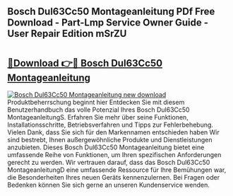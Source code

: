 ## Bosch Dul63Cc50 Montageanleitung PDf Free Download - Part-Lmp Service Owner Guide - User Repair Edition mSrZU

# <h2><a href="http://df859w.blite.top/?on=Bosch+Dul63Cc50+Montageanleitung">🔗Download 👉🔴 Bosch Dul63Cc50 Montageanleitung</a></h2>

[![Bosch Dul63Cc50 Montageanleitung new download](https://i.imgur.com/lujVjoI.png)](http://df859w.blite.top/?on=Bosch+Dul63Cc50+Montageanleitung)
Produktbeherrschung beginnt hier Entdecken Sie mit diesem Benutzerhandbuch das volle Potenzial Ihres Bosch Dul63Cc50 MontageanleitungS. Erfahren Sie mehr über seine Funktionen, Installationsschritte, Betriebsverfahren und Tipps zur Fehlerbehebung. Vielen Dank, dass Sie sich für den Markennamen entschieden haben Wir sind bestrebt, Ihnen außergewöhnliche Produkte und Dienstleistungen anzubieten. Dieses Bosch Dul63Cc50 Montageanleitung bietet eine umfassende Reihe von Funktionen, um Ihren spezifischen Anforderungen gerecht zu werden. Wir vertrauen darauf, dass das Bosch Dul63Cc50 MontageanleitungD eine umfassende Ressource für Ihre Bemühungen war, die Besonderheiten Ihres neuen Geräts kennenzulernen. Bei Fragen oder Bedenken können Sie sich gerne an unseren Kundenservice wenden.
